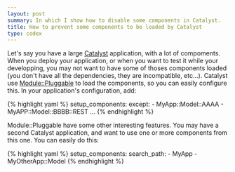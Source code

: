 ```yaml
---
layout: post
summary: In which I show how to disable some components in Catalyst.
title: How to prevent some components to be loaded by Catalyst
type: codex
---
```


Let's say you have a large [Catalyst](http://search.cpan.org/perldoc?Catalyst) application, with a lot of compoments. When you deploy your application, or when you want to test it while your developping, you may not want to have some of thoses components loaded (you don't have all the dependencies, they are incompatible, etc...). Catalyst use [Module::Pluggable](http://search.cpan.org/perldoc?Module::Pluggable) to load the components, so you can easily configure this. In your application's configuration, add:

{% highlight yaml %}
setup_components:
  except:
    - MyApp::Model::AAAA
    - MyAPP::Model::BBBB::REST
    ...
{% endhighlight %}

Module::Pluggable have some other interesting features. You may have a second Catalyst application, and want to use one or more components from this one. You can easily do this:

{% highlight yaml %}
setup_components:
  search_path:
    - MyApp
    - MyOtherApp::Model
{% endhighlight %}
